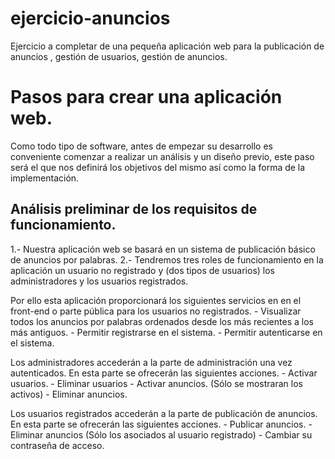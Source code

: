 # ejercicio-anuncios
Ejercicio a completar de una pequeña aplicación web para la publicación de anuncios , gestión de usuarios, gestión de anuncios.

# Pasos para crear una aplicación web.

Como todo tipo de software, antes de empezar su desarrollo es conveniente comenzar a realizar un análisis y un diseño previo, este paso será el que nos definirá los objetivos del mismo así como la forma de la implementación.

## Análisis preliminar de los requisitos de funcionamiento.

1.- Nuestra aplicación web se basará en un sistema de publicación básico de anuncios por palabras. 
2.- Tendremos tres roles de funcionamiento en la aplicación un usuario no registrado y (dos tipos de usuarios) los administradores y los usuarios registrados.

Por ello esta aplicación proporcionará los siguientes servicios en en el front-end o parte pública para los usuarios no registrados.
    - Visualizar todos los anuncios por palabras ordenados desde los más recientes a los más antiguos.
    - Permitir registrarse en el sistema.
    - Permitir autenticarse en el sistema.

Los administradores accederán a la parte de administración una vez autenticados. En esta parte se ofrecerán las siguientes acciones.
    - Activar usuarios.
    - Eliminar usuarios
    - Activar anuncios. (Sólo se mostraran los activos)
    - Eliminar anuncios. 

Los usuarios registrados accederán a la parte de publicación de anuncios. En esta parte se ofrecerán las siguientes acciones.
    - Publicar anuncios.
    - Eliminar anuncios (Sólo los asociados al usuario registrado)
    - Cambiar su contraseña de acceso.
